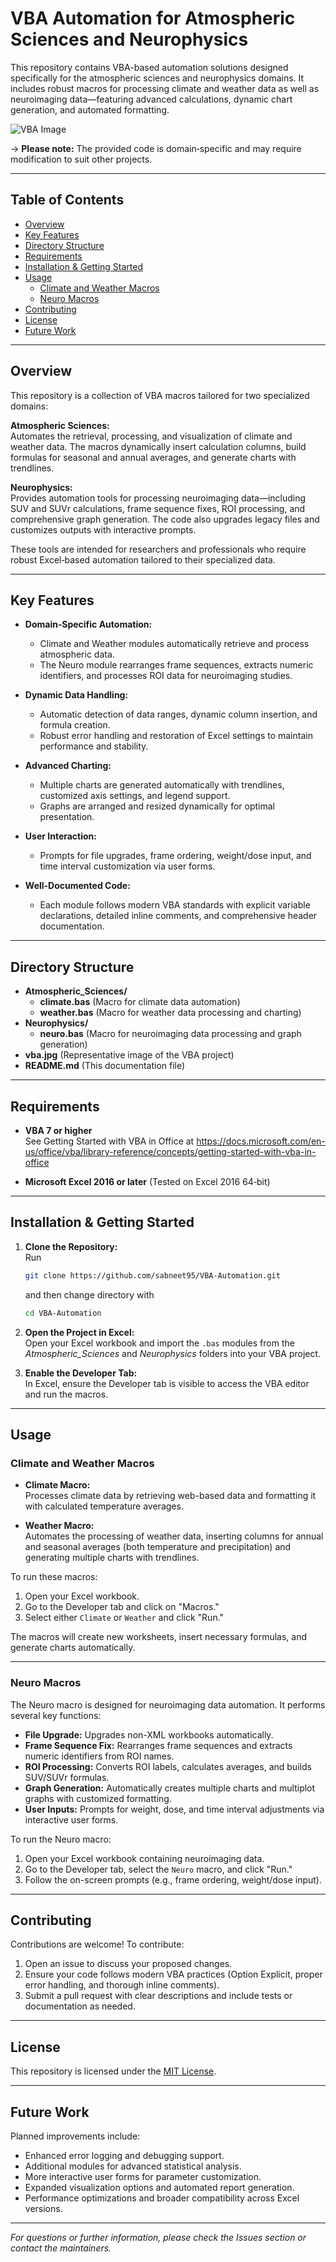 # VBA Automation for Atmospheric Sciences and Neurophysics

This repository contains VBA-based automation solutions designed specifically for the atmospheric sciences and neurophysics domains. It includes robust macros for processing climate and weather data as well as neuroimaging data—featuring advanced calculations, dynamic chart generation, and automated formatting.

![VBA Image](https://github.com/sabneet95/VBA-Automation/blob/master/vba.jpg)

→ **Please note:** The provided code is domain‑specific and may require modification to suit other projects.

---

## Table of Contents

- [Overview](#overview)
- [Key Features](#key-features)
- [Directory Structure](#directory-structure)
- [Requirements](#requirements)
- [Installation & Getting Started](#installation--getting-started)
- [Usage](#usage)
  - [Climate and Weather Macros](#climate-and-weather-macros)
  - [Neuro Macros](#neuro-macros)
- [Contributing](#contributing)
- [License](#license)
- [Future Work](#future-work)

---

## Overview

This repository is a collection of VBA macros tailored for two specialized domains:

**Atmospheric Sciences:**  
Automates the retrieval, processing, and visualization of climate and weather data. The macros dynamically insert calculation columns, build formulas for seasonal and annual averages, and generate charts with trendlines.

**Neurophysics:**  
Provides automation tools for processing neuroimaging data—including SUV and SUVr calculations, frame sequence fixes, ROI processing, and comprehensive graph generation. The code also upgrades legacy files and customizes outputs with interactive prompts.

These tools are intended for researchers and professionals who require robust Excel‑based automation tailored to their specialized data.

---

## Key Features

- **Domain‑Specific Automation:**  
  - Climate and Weather modules automatically retrieve and process atmospheric data.
  - The Neuro module rearranges frame sequences, extracts numeric identifiers, and processes ROI data for neuroimaging studies.

- **Dynamic Data Handling:**  
  - Automatic detection of data ranges, dynamic column insertion, and formula creation.
  - Robust error handling and restoration of Excel settings to maintain performance and stability.

- **Advanced Charting:**  
  - Multiple charts are generated automatically with trendlines, customized axis settings, and legend support.
  - Graphs are arranged and resized dynamically for optimal presentation.

- **User Interaction:**  
  - Prompts for file upgrades, frame ordering, weight/dose input, and time interval customization via user forms.

- **Well-Documented Code:**  
  - Each module follows modern VBA standards with explicit variable declarations, detailed inline comments, and comprehensive header documentation.

---

## Directory Structure

- **Atmospheric_Sciences/**
  - **climate.bas** (Macro for climate data automation)
  - **weather.bas** (Macro for weather data processing and charting)
- **Neurophysics/**
  - **neuro.bas** (Macro for neuroimaging data processing and graph generation)
- **vba.jpg** (Representative image of the VBA project)
- **README.md** (This documentation file)

---

## Requirements

- **VBA 7 or higher**  
  See Getting Started with VBA in Office at https://docs.microsoft.com/en-us/office/vba/library-reference/concepts/getting-started-with-vba-in-office

- **Microsoft Excel 2016 or later** (Tested on Excel 2016 64‑bit)

---

## Installation & Getting Started

1. **Clone the Repository:**  
   Run
   ```bash
   git clone https://github.com/sabneet95/VBA-Automation.git
   ```
   and then change directory with

   ```bash
   cd VBA-Automation
   ```

3. **Open the Project in Excel:**  
   Open your Excel workbook and import the `.bas` modules from the *Atmospheric_Sciences* and *Neurophysics* folders into your VBA project.

4. **Enable the Developer Tab:**  
   In Excel, ensure the Developer tab is visible to access the VBA editor and run the macros.

---

## Usage

### Climate and Weather Macros

- **Climate Macro:**  
  Processes climate data by retrieving web-based data and formatting it with calculated temperature averages.

- **Weather Macro:**  
  Automates the processing of weather data, inserting columns for annual and seasonal averages (both temperature and precipitation) and generating multiple charts with trendlines.

To run these macros:  
1. Open your Excel workbook.  
2. Go to the Developer tab and click on "Macros."  
3. Select either `Climate` or `Weather` and click "Run."  

The macros will create new worksheets, insert necessary formulas, and generate charts automatically.

---

### Neuro Macros

The Neuro macro is designed for neuroimaging data automation. It performs several key functions:

- **File Upgrade:** Upgrades non-XML workbooks automatically.
- **Frame Sequence Fix:** Rearranges frame sequences and extracts numeric identifiers from ROI names.
- **ROI Processing:** Converts ROI labels, calculates averages, and builds SUV/SUVr formulas.
- **Graph Generation:** Automatically creates multiple charts and multiplot graphs with customized formatting.
- **User Inputs:** Prompts for weight, dose, and time interval adjustments via interactive user forms.

To run the Neuro macro:  
1. Open your Excel workbook containing neuroimaging data.  
2. Go to the Developer tab, select the `Neuro` macro, and click "Run."  
3. Follow the on-screen prompts (e.g., frame ordering, weight/dose input).

---

## Contributing

Contributions are welcome! To contribute:  
1. Open an issue to discuss your proposed changes.  
2. Ensure your code follows modern VBA practices (Option Explicit, proper error handling, and thorough inline comments).  
3. Submit a pull request with clear descriptions and include tests or documentation as needed.

---

## License

This repository is licensed under the [MIT License](https://choosealicense.com/licenses/mit/).

---

## Future Work

Planned improvements include:  
- Enhanced error logging and debugging support.  
- Additional modules for advanced statistical analysis.  
- More interactive user forms for parameter customization.  
- Expanded visualization options and automated report generation.  
- Performance optimizations and broader compatibility across Excel versions.

---

*For questions or further information, please check the Issues section or contact the maintainers.*

